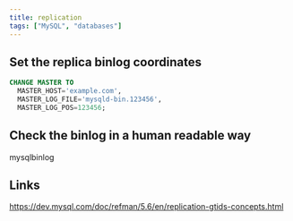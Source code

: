```yaml
---
title: replication
tags: ["MySQL", "databases"]
---
```


Set the replica binlog coordinates
----------------------------------

```sql
CHANGE MASTER TO
  MASTER_HOST='example.com',
  MASTER_LOG_FILE='mysqld-bin.123456',
  MASTER_LOG_POS=123456;
```

Check the binlog in a human readable way
----------------------------------------


  mysqlbinlog <binlog file>


Links
-----
<https://dev.mysql.com/doc/refman/5.6/en/replication-gtids-concepts.html>

